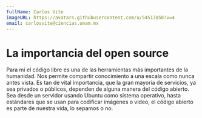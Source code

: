 ```yaml
---
fullName: Carlos Vite
imageURL: https://avatars.githubusercontent.com/u/54517058?v=4
email: carlosvite@ciencias.unam.mx
---
```


# La importancia del open source

Para  mí el código libre es una de las herramientas más importantes de la humanidad. Nos permite compartir conocimiento
a una escala como nunca antes vista. Es tan de vital importancia, que la gran mayoría de servicios, ya sea privados o públicos,
dependen de alguna manera del código abierto. Sea desde un servidor usando Ubuntu como sistema operativo, hasta estándares que 
se usan para codificar imágenes o video, el código abierto es parte de nuestra vida, lo sepamos o no.

